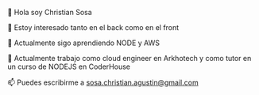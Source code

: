 👋 Hola soy Christian Sosa

👀 Estoy interesado tanto en el back como en el front

🌱 Actualmente sigo aprendiendo NODE y AWS

💞️ Actualmente trabajo como cloud engineer en Arkhotech y como tutor en un curso de NODEJS en CoderHouse

📫 Puedes escribirme a sosa.christian.agustin@gmail.com
